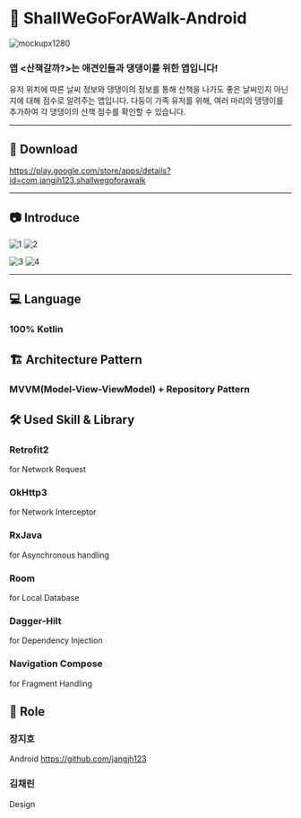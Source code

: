 # 🐶 ShallWeGoForAWalk-Android

![mockupx1280](https://user-images.githubusercontent.com/82919343/172618036-57a39779-3f5f-43c6-9b6d-47432d43c2eb.png)

### 앱 **<산책갈까?>는 애견인들과 댕댕이를 위한 앱입니다!**

유저 위치에 따른 날씨 정보와 댕댕이의 정보를 통해 산책을 나가도 좋은 날씨인지 아닌지에 대해 점수로 알려주는 앱입니다.
다둥이 가족 유저를 위해, 여러 마리의 댕댕이를 추가하여 각 댕댕이의 산책 점수를 확인할 수 있습니다.

---
## 🛒 Download
https://play.google.com/store/apps/details?id=com.jangjh123.shallwegoforawalk

---
## 📷 Introduce
![1](https://user-images.githubusercontent.com/82919343/172621420-402f8390-2de7-4fa2-b2d1-bc7561615e75.png)
![2](https://user-images.githubusercontent.com/82919343/172621429-f6994e0b-e189-449a-9271-80b3e272e199.png)

![3](https://user-images.githubusercontent.com/82919343/172621431-c6bdf44e-204f-491f-9f99-ef6ee94b4a41.png)
![4](https://user-images.githubusercontent.com/82919343/172621434-14d6e2ed-2057-4d06-8dcc-0e8c142b7d16.png)


---


## 💻 Language
### 100% Kotlin

## 🏗 Architecture Pattern
### MVVM(Model-View-ViewModel) + Repository Pattern

## 🛠 Used Skill & Library
### Retrofit2 
for Network Request
### OkHttp3 
for Network Interceptor
### RxJava
for Asynchronous handling
### Room 
for Local Database
### Dagger-Hilt 
for Dependency Injection
### Navigation Compose
for Fragment Handling

## 📢 Role
### 장지호
Android
https://github.com/jangjh123
### 김채린
Design
